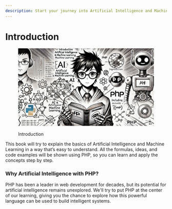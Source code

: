 ```yaml
---
description: Start your journey into Artificial Intelligence and Machine Learning
---
```


# Introduction

<figure><img src=".gitbook/assets/image (2) (1).png" alt=""><figcaption><p>Introduction</p></figcaption></figure>

This book will try to explain the basics of Artificial Intelligence and Machine Learning in a way that’s easy to understand. All the formulas, ideas, and code examples will be shown using PHP, so you can learn and apply the concepts step by step.

### Why Artificial Intelligence with PHP?

PHP has been a leader in web development for decades, but its potential for artificial intelligence remains unexplored. We'll try to put PHP at the center of our learning, giving you the chance to explore how this powerful language can be used to build intelligent systems.

### &#x20; <a href="#artificial-intelligence-and-deep-learning" id="artificial-intelligence-and-deep-learning"></a>
